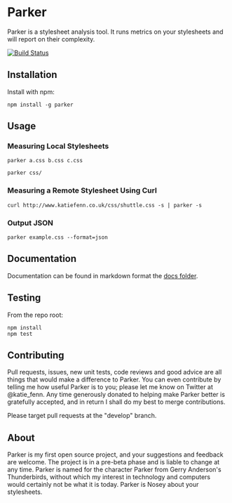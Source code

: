 # Parker

Parker is a stylesheet analysis tool. It runs metrics on your stylesheets and will report on their complexity.

[![Build Status](https://secure.travis-ci.org/katiefenn/parker.png?branch=master)](http://travis-ci.org/katiefenn/parker)


## Installation

Install with npm:

```
npm install -g parker
```

## Usage

### Measuring Local Stylesheets

```
parker a.css b.css c.css
```
```
parker css/
```

### Measuring a Remote Stylesheet Using Curl

```
curl http://www.katiefenn.co.uk/css/shuttle.css -s | parker -s
```

### Output JSON

```
parker example.css --format=json
```

## Documentation

Documentation can be found in markdown format the [docs folder](https://github.com/katiefenn/parker/tree/master/docs).

## Testing

From the repo root:

```
npm install
npm test
```

## Contributing

Pull requests, issues, new unit tests, code reviews and good advice are all things that would make a difference to Parker. You can even contribute by telling me how useful Parker is to you; please let me know on Twitter at @katie_fenn. Any time generously donated to helping make Parker better is gratefully accepted, and in return I shall do my best to merge contributions.

Please target pull requests at the "develop" branch.

## About

Parker is my first open source project, and your suggestions and feedback are welcome. The project is in a pre-beta phase and is liable to change at any time. Parker is named for the character Parker from Gerry Anderson's Thunderbirds, without which my interest in technology and computers would certainly not be what it is today. Parker is Nosey about your stylesheets.
